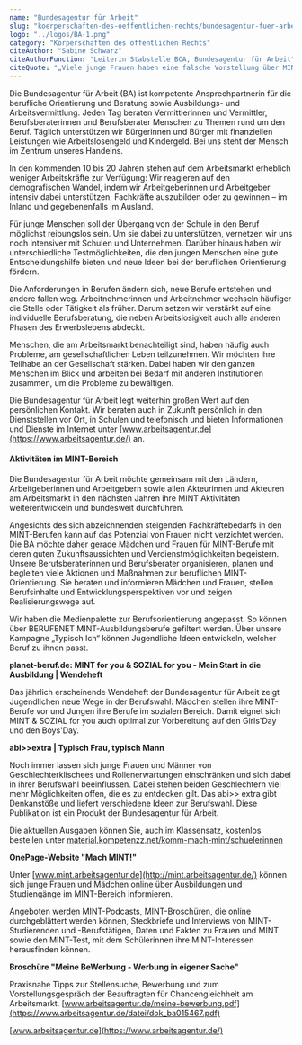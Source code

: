 ```yaml
---
name: "Bundesagentur für Arbeit"
slug: "koerperschaften-des-oeffentlichen-rechts/bundesagentur-fuer-arbeit"
logo: "../logos/BA-1.png"
category: "Körperschaften des öffentlichen Rechts"
citeAuthor: "Sabine Schwarz"
citeAuthorFunction: "Leiterin Stabstelle BCA, Bundesagentur für Arbeit"
citeQuote: "„Viele junge Frauen haben eine falsche Vorstellung über MINT-Berufe. Diese sind jedoch spannend und abwechslungsreich. Sie bieten viele Berufsperspektiven von der Forschung bis zur Kundenberatung. Die Bundesagentur für Arbeit möchte über verschiedene Aktionen und Informationen junge Frauen für MINT-Berufe begeistern. Durch Modellprojekte mit Schulen und Hochschulen wollen wir beispielgebend sein für breite Initiativen im Themenfeld MINT. Der Nationale Pakt für Frauen in MINT Berufen mit seinen hervorragenden Materialien und seiner Website unterstützt uns dabei, moderne Berufsbilder bekannt zu machen.”"
---
```


Die Bundesagentur für Arbeit (BA) ist kompetente Ansprechpartnerin für die berufliche Orientierung und Beratung sowie Ausbildungs- und Arbeitsvermittlung. Jeden Tag beraten Vermittlerinnen und Vermittler, Berufsberaterinnen und Berufsberater Menschen zu Themen rund um den Beruf. Täglich unterstützen wir Bürgerinnen und Bürger mit finanziellen Leistungen wie Arbeitslosengeld und Kindergeld. Bei uns steht der Mensch im Zentrum unseres Handelns.

In den kommenden 10 bis 20 Jahren stehen auf dem Arbeitsmarkt erheblich weniger Arbeitskräfte zur Verfügung: Wir reagieren auf den demografischen Wandel, indem wir Arbeitgeberinnen und Arbeitgeber intensiv dabei unterstützen, Fachkräfte auszubilden oder zu gewinnen – im Inland und gegebenenfalls im Ausland.

Für junge Menschen soll der Übergang von der Schule in den Beruf möglichst reibungslos sein. Um sie dabei zu unterstützen, vernetzen wir uns noch intensiver mit Schulen und Unternehmen. Darüber hinaus haben wir unterschiedliche Testmöglichkeiten, die den jungen Menschen eine gute Entscheidungshilfe bieten und neue Ideen bei der beruflichen Orientierung fördern.

Die Anforderungen in Berufen ändern sich, neue Berufe entstehen und andere fallen weg. Arbeitnehmerinnen und Arbeitnehmer wechseln häufiger die Stelle oder Tätigkeit als früher. Darum setzen wir verstärkt auf eine individuelle Berufsberatung, die neben Arbeitslosigkeit auch alle anderen Phasen des Erwerbslebens abdeckt.

Menschen, die am Arbeitsmarkt benachteiligt sind, haben häufig auch Probleme, am gesellschaftlichen Leben teilzunehmen. Wir möchten ihre Teilhabe an der Gesellschaft stärken. Dabei haben wir den ganzen Menschen im Blick und arbeiten bei Bedarf mit anderen Institutionen zusammen, um die Probleme zu bewältigen.

Die Bundesagentur für Arbeit legt weiterhin großen Wert auf den persönlichen Kontakt. Wir beraten auch in Zukunft persönlich in den Dienststellen vor Ort, in Schulen und telefonisch und bieten Informationen und Dienste im Internet unter [www.arbeitsagentur.de](https://www.arbeitsagentur.de/) an.

#### Aktivitäten im MINT-Bereich

Die Bundesagentur für Arbeit möchte gemeinsam mit den Ländern, Arbeitgeberinnen und Arbeitgebern sowie allen Akteurinnen und Akteuren am Arbeitsmarkt in den nächsten Jahren ihre MINT Aktivitäten weiterentwickeln und bundesweit durchführen.

Angesichts des sich abzeichnenden steigenden Fachkräftebedarfs in den MINT-Berufen kann auf das Potenzial von Frauen nicht verzichtet werden. Die BA möchte daher gerade Mädchen und Frauen für MINT-Berufe mit deren guten Zukunftsaussichten und Verdienstmöglichkeiten begeistern. Unsere Berufsberaterinnen und Berufsberater organisieren, planen und begleiten viele Aktionen und Maßnahmen zur beruflichen MINT-Orientierung. Sie beraten und informieren Mädchen und Frauen, stellen Berufsinhalte und Entwicklungsperspektiven vor und zeigen Realisierungswege auf.

Wir haben die Medienpalette zur Berufsorientierung angepasst. So können über BERUFENET MINT-Ausbildungsberufe gefiltert werden. Über unsere Kampagne „Typisch Ich“ können Jugendliche Ideen entwickeln, welcher Beruf zu ihnen passt.

**planet-beruf.de: MINT for you & SOZIAL for you - Mein Start in die Ausbildung | Wendeheft**

Das jährlich erscheinende Wendeheft der Bundesagentur für Arbeit zeigt Jugendlichen neue Wege in der Berufswahl: Mädchen stellen ihre MINT-Berufe vor und Jungen ihre Berufe im sozialen Bereich. Damit eignet sich MINT & SOZIAL for you auch optimal zur Vorbereitung auf den Girls'Day und den Boys'Day.

**abi>>extra | Typisch Frau, typisch Mann**

Noch immer lassen sich junge Frauen und Männer von Geschlechterklischees und Rollenerwartungen einschränken und sich dabei in ihrer Berufswahl beeinflussen. Dabei stehen beiden Geschlechtern viel mehr Möglichkeiten offen, die es zu entdecken gilt. Das abi>> extra gibt Denkanstöße und liefert verschiedene Ideen zur Berufswahl. Diese Publikation ist ein Produkt der Bundesagentur für Arbeit.

Die aktuellen Ausgaben können Sie, auch im Klassensatz, kostenlos bestellen unter [material.kompetenzz.net/komm-mach-mint/schuelerinnen](https://material.kompetenzz.net/komm-mach-mint/schuelerinnen)

**OnePage-Website "Mach MINT!"**

Unter [www.mint.arbeitsagentur.de](http://mint.arbeitsagentur.de/) können sich junge Frauen und Mädchen online über Ausbildungen und Studiengänge im MINT-Bereich informieren.

Angeboten werden MINT-Podcasts, MINT-Broschüren, die online durchgeblättert werden können, Steckbriefe und Interviews von MINT-Studierenden und -Berufstätigen, Daten und Fakten zu Frauen und MINT sowie den MINT-Test, mit dem Schülerinnen ihre MINT-Interessen herausfinden können.

**Broschüre "Meine BeWerbung - Werbung in eigener Sache"**

Praxisnahe Tipps zur Stellensuche, Bewerbung und zum Vorstellungsgespräch der Beauftragten für Chancengleichheit am Arbeitsmarkt. [www.arbeitsagentur.de/meine-bewerbung.pdf](https://www.arbeitsagentur.de/datei/dok_ba015467.pdf)

[www.arbeitsagentur.de](https://www.arbeitsagentur.de/)
